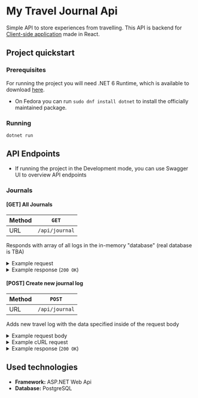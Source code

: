 # My Travel Journal Api

Simple API to store experiences from travelling. This API is backend
for [Client-side application](https://github.com/filip0s/my-travel-journal-web) made in React.

## Project  quickstart

### Prerequisites

For running the project you will need .NET 6 Runtime, which is available to
download [here](https://dotnet.microsoft.com/en-us/download).

- On Fedora you can run `sudo dnf install dotnet` to install the officially maintained package.


### Running
`dotnet run`

## API Endpoints

- If running the project in the Development mode, you can use Swagger UI to overview API endpoints

### Journals

#### [GET] All Journals

| Method | `GET`           |
|--------|-----------------|
| URL    | `/api/journal`  |

Responds with array of all logs in the in-memory "database" (real database is TBA)

<details>
<summary>Example request</summary>

```bash
curl -X 'GET' \
  'https://localhost:7258/api/journal' \
  -H 'accept: text/plain'

```

</details>

<details>
<summary>Example response (<code>200 OK</code>) </summary>

```json
[
  {
    "id": 0,
    "title": "Mount Fuji",
    "description": "Our trip to Japan",
    "location": "Japan",
    "start": "2022-05-24T00:00:00",
    "end": "2022-05-27T00:00:00"
  }
]
```

</details>

#### [POST] Create new journal log

| Method | `POST`         |
|--------|----------------|
| URL    | `/api/journal` |

 Adds new travel log with the data specified inside of the request body

<details>
<summary>Example request body</summary>

```json
{
  "id": 0,
  "title": "string",
  "description": "string",
  "location": "string",
  "start": "2022-07-28T18:33:13.348Z",
  "end": "2022-07-28T18:33:13.348Z"
}
```

Note that the `start` and `end` attribute which are type of `DateTime` should be
in [ISO 8601 format](https://en.wikipedia.org/wiki/ISO_8601)

</details>
<details>
<summary>Example cURL request</summary>

```bash
curl -X 'POST' \
  'https://localhost:7258/api/journal' \
  -H 'accept: text/plain' \
  -H 'Content-Type: application/json' \
  -d '{
  "id": 0,
  "title": "string",
  "description": "string",
  "location": "string",
  "start": "2022-07-28T18:37:48.572Z",
  "end": "2022-07-28T18:37:48.572Z"
}'

```

</details>

<details>
<summary>Example response (<code>200 OK</code>)</summary>

```text
Journal successfully added
```
</details>



## Used technologies

- **Framework:** ASP.NET Web Api
- **Database:** PostgreSQL